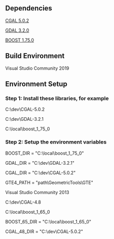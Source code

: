 ## Dependencies ##

[CGAL 5.0.2](https://doc.cgal.org/latest/Manual/windows.html)

[GDAL 3.2.0](https://www.gisinternals.com/)

[BOOST 1.75.0](https://sourceforge.net/projects/boost/files/boost-binaries/)

## Build Environment ##

Visual Studio Community 2019 

## Environment  Setup

### Step 1: Install these libraries, for example

C:\dev\CGAL-5.0.2

C:\dev\GDAL-3.2.1

C:\local\boost_1_75_0

### Step 2: Setup the environment variables 

BOOST_DIR = "C:\local\boost_1_75_0"

GDAL_DIR = "C:\dev\GDAL-3.2.1"

CGAL_DIR = "C:\dev\CGAL-5.0.2"

GTE4_PATH = "path\GeometricTools\GTE"

Visual Studio Community 2013

C:\dev\CGAL-4.8

C:\local\boost_1_65_0

BOOST_65_DIR = "C:\local\boost_1_65_0"

CGAL_48_DIR = "C:\dev\CGAL-5.0.2"

